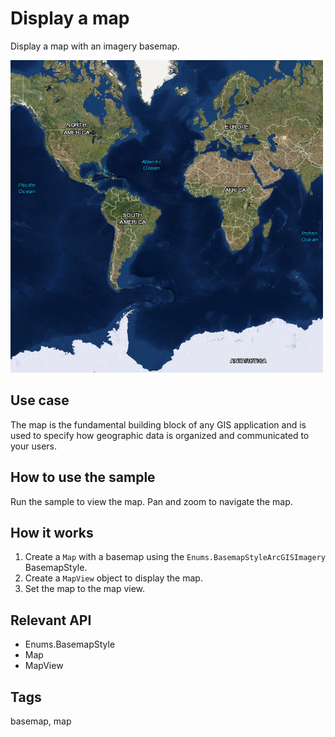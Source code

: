 # Display a map

Display a map with an imagery basemap.

![](screenshot.png)

## Use case

The map is the fundamental building block of any GIS application and is used to specify how geographic data is organized and communicated to your users.

## How to use the sample

Run the sample to view the map. Pan and zoom to navigate the map.

## How it works

1. Create a `Map` with a basemap using the `Enums.BasemapStyleArcGISImagery` BasemapStyle.
2. Create a `MapView` object to display the map.
3. Set the map to the map view.

## Relevant API

* Enums.BasemapStyle
* Map
* MapView

## Tags

basemap, map
